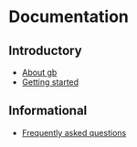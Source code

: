 # Documentation

## Introductory

- [About gb](/about)
- [Getting started](/docs/getting-started)

## Informational

- [Frequently asked questions](/faq)

